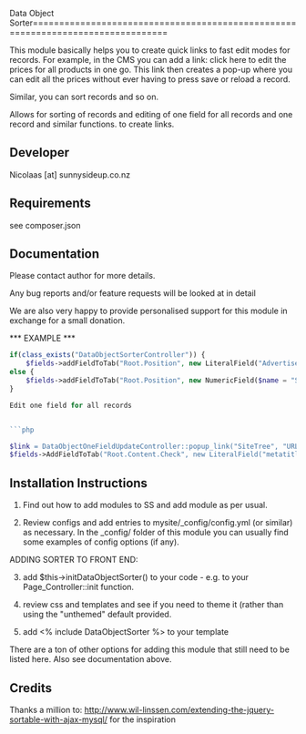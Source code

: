 Data Object Sorter================================================================================

This module basically helps you to create quick links
to fast edit modes for records.  For example, in the CMS
you can add a link: click here to edit the prices for all products
in one go.  This link then creates a pop-up where you can edit all the
prices without ever having to press save or reload a record.

Similar, you can sort records and so on.

Allows for sorting of records and
editing of one field for all records
and one record and similar functions.
to create links.

Developer
-----------------------------------------------
Nicolaas [at] sunnysideup.co.nz


Requirements
-----------------------------------------------
see composer.json


Documentation
-----------------------------------------------
Please contact author for more details.

Any bug reports and/or feature requests will be
looked at in detail

We are also very happy to provide personalised support
for this module in exchange for a small donation.


*** EXAMPLE ***


```php
if(class_exists("DataObjectSorterController")) {
	$fields->addFieldToTab("Root.Position", new LiteralField("AdvertisementsSorter", DataObjectSorterController::popup_link("Advertisement", $filterField = "", $filterValue = "", $linkText = "sort ".Advertisement::$plural_name, $titleField = "FullTitle")));
else {
	$fields->addFieldToTab("Root.Position", new NumericField($name = "Sort", "Sort index number (the lower the number, the earlier it shows up"));
}

Edit one field for all records


```php

$link = DataObjectOneFieldUpdateController::popup_link("SiteTree", "URLSegment", $where = "MetaTitle IS NULL OR MetaTitle = ''", $sort = '');
$fields->AddFieldToTab("Root.Content.Check", new LiteralField("metatitleFixes", "Check Page Titles...".$link));

```




Installation Instructions
-----------------------------------------------
1. Find out how to add modules to SS and add module as per usual.

2. Review configs and add entries to mysite/_config/config.yml
(or similar) as necessary.
In the _config/ folder of this module
you can usually find some examples of config options (if any).

ADDING SORTER TO FRONT END:

3. add $this->initDataObjectSorter() to your code - e.g. to your
Page_Controller::init function.

4. review css and templates and see if you need to theme it
(rather than using the "unthemed" default provided.

5. add <% include DataObjectSorter %> to your template

There are a ton of other options for adding this module that still need
to be listed here. Also see documentation above.


Credits
-----------------------------------------------
Thanks a million to:
http://www.wil-linssen.com/extending-the-jquery-sortable-with-ajax-mysql/
for the inspiration

